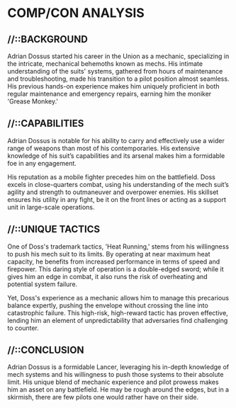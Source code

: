 # COMP/CON ANALYSIS

## //::BACKGROUND
Adrian Dossus started his career in the Union as a mechanic, specializing in the intricate, mechanical behemoths known as mechs. His intimate understanding of the suits' systems, gathered from hours of maintenance and troubleshooting, made his transition to a pilot position almost seamless. His previous hands-on experience makes him uniquely proficient in both regular maintenance and emergency repairs, earning him the moniker 'Grease Monkey.'

## //::CAPABILITIES
Adrian Dossus is notable for his ability to carry and effectively use a wider range of weapons than most of his contemporaries. His extensive knowledge of his suit’s capabilities and its arsenal makes him a formidable foe in any engagement. 

His reputation as a mobile fighter precedes him on the battlefield. Doss excels in close-quarters combat, using his understanding of the mech suit’s agility and strength to outmaneuver and overpower enemies. His skillset ensures his utility in any fight, be it on the front lines or acting as a support unit in large-scale operations.

## //::UNIQUE TACTICS
One of Doss's trademark tactics, 'Heat Running,' stems from his willingness to push his mech suit to its limits. By operating at near maximum heat capacity, he benefits from increased performance in terms of speed and firepower. This daring style of operation is a double-edged sword; while it gives him an edge in combat, it also runs the risk of overheating and potential system failure.

Yet, Doss's experience as a mechanic allows him to manage this precarious balance expertly, pushing the envelope without crossing the line into catastrophic failure. This high-risk, high-reward tactic has proven effective, lending him an element of unpredictability that adversaries find challenging to counter.

## //::CONCLUSION
Adrian Dossus is a formidable Lancer, leveraging his in-depth knowledge of mech systems and his willingness to push those systems to their absolute limit. His unique blend of mechanic experience and pilot prowess makes him an asset on any battlefield. He may be rough around the edges, but in a skirmish, there are few pilots one would rather have on their side.
